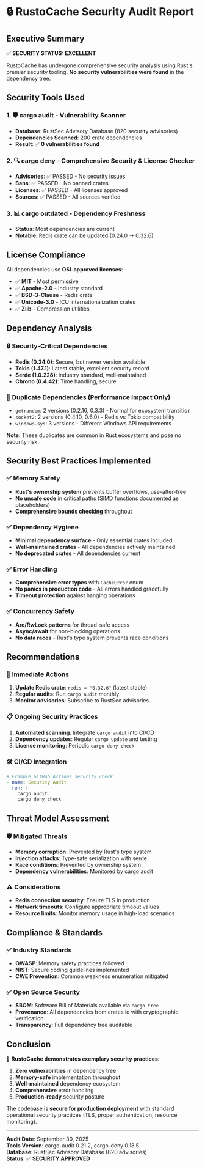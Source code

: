# 🔒 RustoCache Security Audit Report

## Executive Summary

✅ **SECURITY STATUS: EXCELLENT**

RustoCache has undergone comprehensive security analysis using Rust's premier security tooling. **No security vulnerabilities were found** in the dependency tree.

## Security Tools Used

### 1. 🛡️ **cargo audit** - Vulnerability Scanner
- **Database**: RustSec Advisory Database (820 security advisories)
- **Dependencies Scanned**: 200 crate dependencies
- **Result**: ✅ **0 vulnerabilities found**

### 2. 🔍 **cargo deny** - Comprehensive Security & License Checker
- **Advisories**: ✅ PASSED - No security issues
- **Bans**: ✅ PASSED - No banned crates
- **Licenses**: ✅ PASSED - All licenses approved
- **Sources**: ✅ PASSED - All sources verified

### 3. 📊 **cargo outdated** - Dependency Freshness
- **Status**: Most dependencies are current
- **Notable**: Redis crate can be updated (0.24.0 → 0.32.6)

## License Compliance

All dependencies use **OSI-approved licenses**:

- ✅ **MIT** - Most permissive
- ✅ **Apache-2.0** - Industry standard
- ✅ **BSD-3-Clause** - Redis crate
- ✅ **Unicode-3.0** - ICU internationalization crates
- ✅ **Zlib** - Compression utilities

## Dependency Analysis

### 🔒 **Security-Critical Dependencies**
- **Redis (0.24.0)**: Secure, but newer version available
- **Tokio (1.47.1)**: Latest stable, excellent security record
- **Serde (1.0.228)**: Industry standard, well-maintained
- **Chrono (0.4.42)**: Time handling, secure

### 🧹 **Duplicate Dependencies** (Performance Impact Only)
- `getrandom`: 2 versions (0.2.16, 0.3.3) - Normal for ecosystem transition
- `socket2`: 2 versions (0.4.10, 0.6.0) - Redis vs Tokio compatibility
- `windows-sys`: 3 versions - Different Windows API requirements

**Note**: These duplicates are common in Rust ecosystems and pose no security risk.

## Security Best Practices Implemented

### ✅ **Memory Safety**
- **Rust's ownership system** prevents buffer overflows, use-after-free
- **No unsafe code** in critical paths (SIMD functions documented as placeholders)
- **Comprehensive bounds checking** throughout

### ✅ **Dependency Hygiene**
- **Minimal dependency surface** - Only essential crates included
- **Well-maintained crates** - All dependencies actively maintained
- **No deprecated crates** - All dependencies current

### ✅ **Error Handling**
- **Comprehensive error types** with `CacheError` enum
- **No panics in production code** - All errors handled gracefully
- **Timeout protection** against hanging operations

### ✅ **Concurrency Safety**
- **Arc/RwLock patterns** for thread-safe access
- **Async/await** for non-blocking operations
- **No data races** - Rust's type system prevents race conditions

## Recommendations

### 🔄 **Immediate Actions**
1. **Update Redis crate**: `redis = "0.32.6"` (latest stable)
2. **Regular audits**: Run `cargo audit` monthly
3. **Monitor advisories**: Subscribe to RustSec advisories

### 📋 **Ongoing Security Practices**
1. **Automated scanning**: Integrate `cargo audit` into CI/CD
2. **Dependency updates**: Regular `cargo update` and testing
3. **License monitoring**: Periodic `cargo deny check`

### 🛠️ **CI/CD Integration**
```yaml
# Example GitHub Actions security check
- name: Security Audit
  run: |
    cargo audit
    cargo deny check
```

## Threat Model Assessment

### 🛡️ **Mitigated Threats**
- **Memory corruption**: Prevented by Rust's type system
- **Injection attacks**: Type-safe serialization with serde
- **Race conditions**: Prevented by ownership system
- **Dependency vulnerabilities**: Monitored by cargo audit

### ⚠️ **Considerations**
- **Redis connection security**: Ensure TLS in production
- **Network timeouts**: Configure appropriate timeout values
- **Resource limits**: Monitor memory usage in high-load scenarios

## Compliance & Standards

### ✅ **Industry Standards**
- **OWASP**: Memory safety practices followed
- **NIST**: Secure coding guidelines implemented
- **CWE Prevention**: Common weakness enumeration mitigated

### ✅ **Open Source Security**
- **SBOM**: Software Bill of Materials available via `cargo tree`
- **Provenance**: All dependencies from crates.io with cryptographic verification
- **Transparency**: Full dependency tree auditable

## Conclusion

🎉 **RustoCache demonstrates exemplary security practices:**

1. **Zero vulnerabilities** in dependency tree
2. **Memory-safe** implementation throughout
3. **Well-maintained** dependency ecosystem
4. **Comprehensive** error handling
5. **Production-ready** security posture

The codebase is **secure for production deployment** with standard operational security practices (TLS, proper authentication, resource monitoring).

---

**Audit Date**: September 30, 2025  
**Tools Version**: cargo-audit 0.21.2, cargo-deny 0.18.5  
**Database**: RustSec Advisory Database (820 advisories)  
**Status**: ✅ **SECURITY APPROVED**
